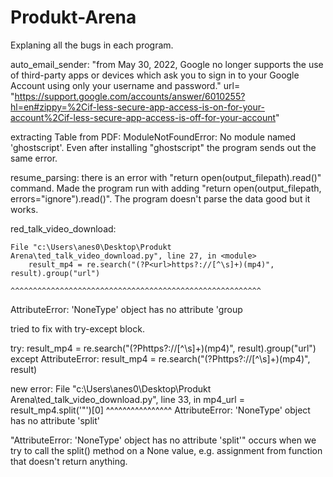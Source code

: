 # Produkt-Arena
Explaning all the bugs in each program.

auto_email_sender:  "from May 30, 2022, ​​Google no longer supports the use of third-party apps or devices which ask you to sign in to your Google Account using only your username and password." 
url= "https://support.google.com/accounts/answer/6010255?hl=en#zippy=%2Cif-less-secure-app-access-is-on-for-your-account%2Cif-less-secure-app-access-is-off-for-your-account"

extracting Table from PDF: 
    ModuleNotFoundError: No module named 'ghostscript'. Even after installing "ghostscript" the program sends out the same error.

resume_parsing: 
    there is an error with "return open(output_filepath).read()" command. Made the program run with adding "return open(output_filepath, errors="ignore").read()". The program doesn't parse the data good but it works.

red_talk_video_download:  

    File "c:\Users\anes0\Desktop\Produkt Arena\ted_talk_video_download.py", line 27, in <module>
        result_mp4 = re.search("(?P<url>https?://[^\s]+)(mp4)", result).group("url")
                     ^^^^^^^^^^^^^^^^^^^^^^^^^^^^^^^^^^^^^^^^^^^^^^^^^^^^^^^^
AttributeError: 'NoneType' object has no attribute 'group

tried to fix with try-except block.

try:
    result_mp4 = re.search("(?P<url>https?://[^\s]+)(mp4)", result).group("url")
except AttributeError:
    result_mp4 = re.search("(?P<url>https?://[^\s]+)(mp4)", result)

new error: 
    File "c:\Users\anes0\Desktop\Produkt Arena\ted_talk_video_download.py", line 33, in <module>
        mp4_url = result_mp4.split('"')[0]
                 ^^^^^^^^^^^^^^^^
AttributeError: 'NoneType' object has no attribute 'split'

"AttributeError: 'NoneType' object has no attribute 'split'" occurs when we try to call the split() method on a None value, e.g. assignment from function that doesn't return anything. 